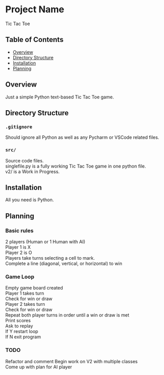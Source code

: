 # Project Name

Tic Tac Toe

## Table of Contents

- [Overview](#overview)
- [Directory Structure](#directory-structure)
- [Installation](#installation)
- [Planning](#planning)

## Overview

Just a simple Python text-based Tic Tac Toe game.

## Directory Structure

### `.gitignore`
Should ignore all Python as well as any Pycharm or VSCode related files.

### `src/`
Source code files.  
singlefile.py is a fully working Tic Tac Toe game in one python file.  
v2/ is a Work in Progress.  

## Installation

All you need is Python.


## Planning

### Basic rules
2 players (Human or 1 Human with AI)  
Player 1 is X  
Player 2 is O  
Players take turns selecting a cell to mark.  
Complete a line (diagonal, vertical, or horizontal) to win  

### Game Loop
Empty game board created  
Player 1 takes turn  
Check for win or draw  
Player 2 takes turn  
Check for win or draw  
Repeat both player turns in order until a win or draw is met  
Print scores  
Ask to replay  
If Y restart loop  
If N exit program  

### TODO
Refactor and comment
Begin work on V2 with multiple classes  
Come up with plan for AI player 